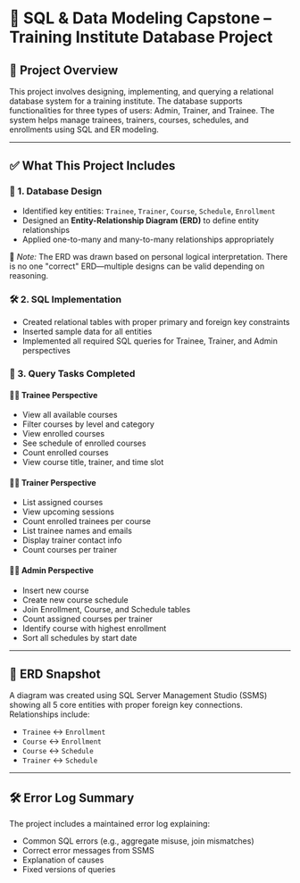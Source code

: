 # 🧠 SQL & Data Modeling Capstone – Training Institute Database Project

## 📌 Project Overview
This project involves designing, implementing, and querying a relational database system for a training institute. The database supports functionalities for three types of users: Admin, Trainer, and Trainee. The system helps manage trainees, trainers, courses, schedules, and enrollments using SQL and ER modeling.

---

## ✅ What This Project Includes

### 📘 1. **Database Design**
- Identified key entities: `Trainee`, `Trainer`, `Course`, `Schedule`, `Enrollment`
- Designed an **Entity-Relationship Diagram (ERD)** to define entity relationships
- Applied one-to-many and many-to-many relationships appropriately

📝 *Note:* The ERD was drawn based on personal logical interpretation. There is no one "correct" ERD—multiple designs can be valid depending on reasoning.

### 🛠 2. **SQL Implementation**
- Created relational tables with proper primary and foreign key constraints
- Inserted sample data for all entities
- Implemented all required SQL queries for Trainee, Trainer, and Admin perspectives

### 📂 3. **Query Tasks Completed**

#### 👩‍🎓 **Trainee Perspective**
- View all available courses
- Filter courses by level and category
- View enrolled courses
- See schedule of enrolled courses
- Count enrolled courses
- View course title, trainer, and time slot

#### 👨‍🏫 **Trainer Perspective**
- List assigned courses
- View upcoming sessions
- Count enrolled trainees per course
- List trainee names and emails
- Display trainer contact info
- Count courses per trainer

#### 👩‍💼 **Admin Perspective**
- Insert new course
- Create new course schedule
- Join Enrollment, Course, and Schedule tables
- Count assigned courses per trainer
- Identify course with highest enrollment
- Sort all schedules by start date

---

## 🧾 ERD Snapshot

A diagram was created using SQL Server Management Studio (SSMS) showing all 5 core entities with proper foreign key connections. Relationships include:
- `Trainee` ↔ `Enrollment`
- `Course` ↔ `Enrollment`
- `Course` ↔ `Schedule`
- `Trainer` ↔ `Schedule`

---

## 🛠 Error Log Summary

The project includes a maintained error log explaining:
- Common SQL errors (e.g., aggregate misuse, join mismatches)
- Correct error messages from SSMS
- Explanation of causes
- Fixed versions of queries
